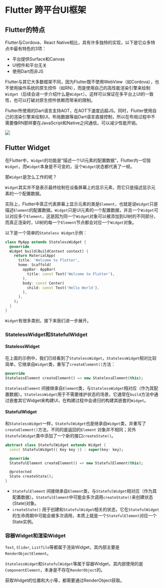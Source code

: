# Flutter 跨平台UI框架

## Flutter的特点

Flutter与Cordova、React Native相比，具有许多独特的实现，以下是它众多特点中最有特色的3项：

- 平台提供Surface和Canvas
- UI控件和平台无关
- 使用Dart而非JS

Flutter与其它大多数框架不同，因为Flutter既不使用WebView（如Cordova），也不使用操作系统的原生控件（如RN），而是使用自己的高性能渲染引擎来绘制`Widget`（后续会进一步介绍什么是`Widget`）。这样可以保证在多平台上UI的一致性，也可以打破对原生控件依赖而带来的限制。

Flutter所使用的Dart语言支持AOT，在AOT下速度远超JS。同时，Flutter使用自己的渲染引擎来绘制UI，布局数据等由Dart语言直接控制，所以在布局过程中不需要像RN那样要在JavaScript和Native之间通信，可以减少性能开销。

![](https://www.aiyexue.com/Uploads/news/2019-07-07/5d21d38186817.PNG)

## Flutter Widget

在Flutter中，`Widget`的功能是“描述一个UI元素的配置数据”，Flutter内一切皆`Widget`，而`Widget`本身是不可变的，没个`Widget`状态都代表了一帧。

那`Widget`是怎么工作的呢？

`Widget`其实并不是表示最终绘制在设备屏幕上的显示元素，而它只是描述显示元素的一个配置数据。

实际上，Flutter中真正代表屏幕上显示元素的类是`Element`，也就是说`Widget`只是描述`Element`的配置数据。`Widget`只是UI元素的一个配置数据，并且一个`Widget`可以对应多个`Element`，这是因为同一个`Widget`对象可以被添加到UI树的不同部分，而真正渲染时，UI树的每一个`Element`节点都会对应一个`Widget`对象。

以下是一个简单的`Stateless Widget`示例：

```dart
class MyApp extends StatelessWidget {
  @override
  Widget build(BuildContext context) {
    return MaterialApp(
      title: 'Welcome to Flutter',
      home: Scaffold(
        appBar: AppBar(
          title: const Text('Welcome to Flutter'),
        ),
        body: const Center(
          child: const Text('Hello World'),
        ),
      ),
    );
  }
}
```

`Widget`有很多类别，接下来我们进一步展开。

### StatelessWidget和StatefulWidget

#### StatelessWidget

在上面的示例中，我们已经看到了`StatelessWidget`，`StatelessWidget`相对比较简单，它继承自`Widget`类，重写了`createElement()`方法：

```dart
@override
StatelessElement createElement() => new StatelessElement(this);
```

`StatelessElement` 间接继承自`Element`类，与`StatelessWidget`相对应（作为其配置数据）。`StatelessWidget`用于不需要维护状态的场景，它通常在`build`方法中通过嵌套其它Widget来构建UI，在构建过程中会递归的构建其嵌套的`Widget`。

#### StatefulWidget

和`StatelessWidget`一样，`StatefulWidget`也是继承自`Widget`类，并重写了`createElement()`方法，不同的是返回的`Element` 对象并不相同；另外`StatefulWidget`类中添加了一个新的接口`createState()`。

```dart
abstract class StatefulWidget extends Widget {
  const StatefulWidget({ Key key }) : super(key: key);

  @override
  StatefulElement createElement() => new StatefulElement(this);

  @protected
  State createState();
}
```

- `StatefulElement` 间接继承自`Element`类，与`StatefulWidget`相对应（作为其配置数据）。`StatefulElement`中可能会多次调用`createState()`来创建状态(State)对象。
- `createState()` 用于创建和`StatefulWidget`相关的状态，它在`StatefulWidget`的生命周期中可能会被多次调用，本质上就是一个`StatefulElement`对应一个State实例。

### 容器Widget和渲染Widget

`Text`, `Slider`, `ListTile`等都属于渲染Widget，其内部主要是`RenderObjectElement`。

`StatelessWidget`和`StatefulWidget`等属于容器Widget，其内部使用的是`ComponentElement`，本身是不存在`RenderObject`的。

获取Widget的位置和大小等，都需要通过RenderObject获取。
